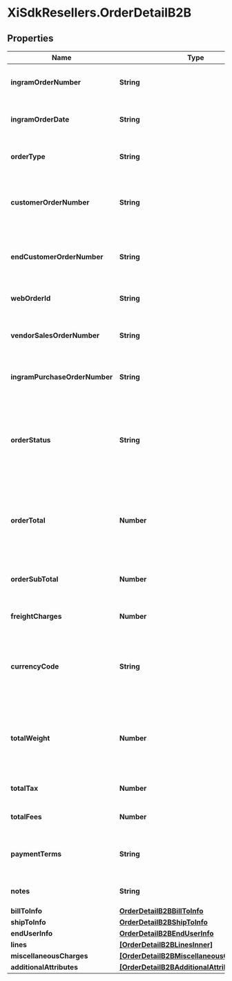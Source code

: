 # XiSdkResellers.OrderDetailB2B

## Properties

Name | Type | Description | Notes
------------ | ------------- | ------------- | -------------
**ingramOrderNumber** | **String** | The IngramMicro sales order number. | [optional] 
**ingramOrderDate** | **String** | The IngramMicro sales order date. | [optional] 
**orderType** | **String** | The IngramMicro sales order type. | [optional] 
**customerOrderNumber** | **String** | The reseller&#39;s order number for reference in their system. | [optional] 
**endCustomerOrderNumber** | **String** | The end customer&#39;s order number for reference in their system. | [optional] 
**webOrderId** | **String** | The web order id of the order. | [optional] 
**vendorSalesOrderNumber** | **String** | The vendor&#39;s order number for reference in their system | [optional] 
**ingramPurchaseOrderNumber** | **String** | Ingram purchase order number. | [optional] 
**orderStatus** | **String** | The header-level status of the order. One of- Shipped, Canceled, Backordered, Processing, On Hold, Delivered. | [optional] 
**orderTotal** | **Number** | The total cost for the order, includes subtotal, freight charges, and tax. | [optional] 
**orderSubTotal** | **Number** | The sub total cost for the order, not including tax and freight. | [optional] 
**freightCharges** | **Number** | The freight charges for the order. | [optional] 
**currencyCode** | **String** | The country-specific three digit ISO 4217 currency code for the order. | [optional] 
**totalWeight** | **Number** | Total order weight. unit -- North america - Pounds , other countries will be KG. | [optional] 
**totalTax** | **Number** | Total tax on the orders placed. | [optional] 
**totalFees** | **Number** | Total fees on the orders placed. | [optional] 
**paymentTerms** | **String** | The payment terms of the order. (Ex- Net 30 days). | [optional] 
**notes** | **String** | The header-level notes for the order. | [optional] 
**billToInfo** | [**OrderDetailB2BBillToInfo**](OrderDetailB2BBillToInfo.md) |  | [optional] 
**shipToInfo** | [**OrderDetailB2BShipToInfo**](OrderDetailB2BShipToInfo.md) |  | [optional] 
**endUserInfo** | [**OrderDetailB2BEndUserInfo**](OrderDetailB2BEndUserInfo.md) |  | [optional] 
**lines** | [**[OrderDetailB2BLinesInner]**](OrderDetailB2BLinesInner.md) |  | [optional] 
**miscellaneousCharges** | [**[OrderDetailB2BMiscellaneousChargesInner]**](OrderDetailB2BMiscellaneousChargesInner.md) |  | [optional] 
**additionalAttributes** | [**[OrderDetailB2BAdditionalAttributesInner]**](OrderDetailB2BAdditionalAttributesInner.md) |  | [optional] 



